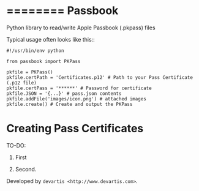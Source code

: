========
Passbook
========

Python library to read/write Apple Passbook (.pkpass) files

Typical usage often looks like this::

    #!/usr/bin/env python

    from passbook import PKPass

    pkfile = PKPass()
    pkfile.certPath = 'Certificates.p12' # Path to your Pass Certificate (.p12 file)
    pkfile.certPass = '******' # Password for certificate
    pkfile.JSON = '{...}' # pass.json contents
    pkfile.addFile('images/icon.png') # attached images
    pkfile.create() # Create and output the PKPass


Creating Pass Certificates
==========================

TO-DO:

1. First

2. Second. 

Developed by `devartis <http://www.devartis.com>`.